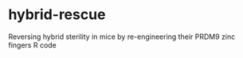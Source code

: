 # hybrid-rescue
Reversing hybrid sterility in mice by re-engineering their PRDM9 zinc fingers
R code
